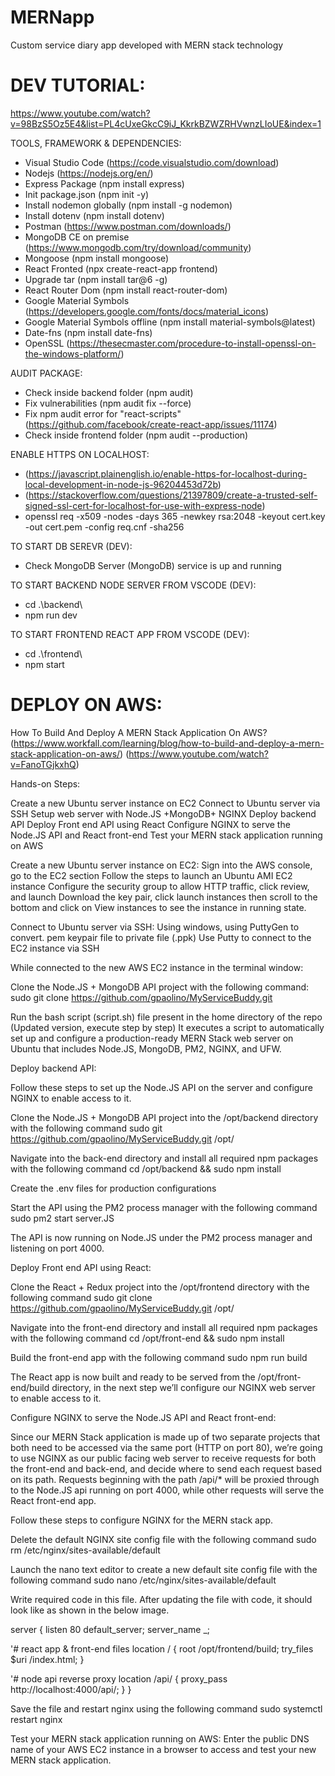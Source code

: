 # MERNapp
Custom service diary app developed with MERN stack technology


# DEV TUTORIAL:
https://www.youtube.com/watch?v=98BzS5Oz5E4&list=PL4cUxeGkcC9iJ_KkrkBZWZRHVwnzLIoUE&index=1

TOOLS, FRAMEWORK & DEPENDENCIES:
- Visual Studio Code (https://code.visualstudio.com/download)
- Nodejs (https://nodejs.org/en/)
- Express Package (npm install express)
- Init package.json (npm init -y)
- Install nodemon globally (npm install -g nodemon)
- Install dotenv (npm install dotenv)
- Postman (https://www.postman.com/downloads/)
- MongoDB CE on premise (https://www.mongodb.com/try/download/community)
- Mongoose (npm install mongoose)
- React Fronted (npx create-react-app frontend)
- Upgrade tar (npm install tar@6 -g)
- React Router Dom (npm install react-router-dom)
- Google Material Symbols (https://developers.google.com/fonts/docs/material_icons)
- Google Material Symbols offline (npm install material-symbols@latest)
- Date-fns (npm install date-fns)
- OpenSSL (https://thesecmaster.com/procedure-to-install-openssl-on-the-windows-platform/)

AUDIT PACKAGE:
- Check inside backend folder (npm audit)
- Fix vulnerabilities (npm audit fix --force)
- Fix npm audit error for "react-scripts" (https://github.com/facebook/create-react-app/issues/11174)
- Check inside frontend folder (npm audit --production)

ENABLE HTTPS ON LOCALHOST:
- (https://javascript.plainenglish.io/enable-https-for-localhost-during-local-development-in-node-js-96204453d72b)
- (https://stackoverflow.com/questions/21397809/create-a-trusted-self-signed-ssl-cert-for-localhost-for-use-with-express-node)
- openssl req -x509 -nodes -days 365 -newkey rsa:2048 -keyout cert.key -out cert.pem -config req.cnf -sha256

TO START DB SEREVR (DEV):
- Check MongoDB Server (MongoDB) service is up and running

TO START BACKEND NODE SERVER FROM VSCODE (DEV):
- cd .\backend\
- npm run dev

TO START FRONTEND REACT APP FROM VSCODE (DEV):
- cd .\frontend\
- npm start


# DEPLOY ON AWS:
How To Build And Deploy A MERN Stack Application On AWS?
(https://www.workfall.com/learning/blog/how-to-build-and-deploy-a-mern-stack-application-on-aws/)
(https://www.youtube.com/watch?v=FanoTGjkxhQ)

Hands-on
Steps:

Create a new Ubuntu server instance on EC2
Connect to Ubuntu server via SSH
Setup web server with Node.JS +MongoDB+ NGINX 
Deploy backend API
Deploy Front end API using React 
Configure NGINX to serve the Node.JS API and React front-end
Test your MERN stack application running on AWS


Create a new Ubuntu server instance on EC2:
Sign into the AWS console, go to the EC2 section
Follow the steps to launch an Ubuntu AMI EC2 instance
Configure the security group to allow HTTP traffic, click review, and launch
Download the key pair, click launch instances then scroll to the bottom and click on View instances to see the instance in running state. 


Connect to Ubuntu server via SSH:
Using windows, using PuttyGen to convert. pem keypair file to private file (.ppk)
Use Putty to connect to the EC2 instance via SSH


While connected to the new AWS EC2 instance in the terminal window:

Clone the Node.JS + MongoDB API project with the following command: 
sudo git clone https://github.com/gpaolino/MyServiceBuddy.git

Run the bash script (script.sh) file present in the home directory of the repo (Updated version, execute step by step)
It executes a script to automatically set up and configure a production-ready MERN Stack web server on Ubuntu that includes Node.JS, MongoDB, PM2, NGINX, and UFW.


Deploy backend API:

Follow these steps to set up the Node.JS API on the server and configure NGINX to enable access to it.

Clone the Node.JS + MongoDB API project into the /opt/backend directory with the following command 
sudo git https://github.com/gpaolino/MyServiceBuddy.git /opt/

Navigate into the back-end directory and install all required npm packages with the following  command 
cd /opt/backend && sudo npm install

Create the .env files for production configurations

Start the API using the PM2 process manager with the following command 
sudo pm2 start server.JS

The API is now running on Node.JS under the PM2 process manager and listening on port 4000.


Deploy Front end API using React:

Clone the React + Redux project into the /opt/frontend directory with the following command
sudo git clone https://github.com/gpaolino/MyServiceBuddy.git /opt/

Navigate into the front-end directory and install all required npm packages with the following command 
cd /opt/front-end && sudo npm install

Build the front-end app with the following command
sudo npm run build

The React app is now built and ready to be served from the /opt/front-end/build directory, in the next step we’ll configure our NGINX web server to enable access to it.


Configure NGINX to serve the Node.JS API and React front-end:

Since our MERN Stack application is made up of two separate projects that both need to be accessed via the same port (HTTP on port 80), we’re going to use NGINX as our public facing web server to receive requests for both the front-end and back-end, and decide where to send each request based on its path. Requests beginning with the path /api/* will be proxied through to the Node.JS api running on port 4000, while other requests will serve the React front-end app.

Follow these steps to configure NGINX for the MERN stack app.

Delete the default NGINX site config file with the following command 
sudo rm /etc/nginx/sites-available/default

Launch the nano text editor to create a new default site config file with the following command 
sudo nano /etc/nginx/sites-available/default

Write required code in this file. After updating the file with code, it should look like as shown in the below image.

server {
  listen 80 default_server;
  server_name _;
  
  '# react app & front-end files
  location / {
    root /opt/frontend/build;
	try_files $uri /index.html;
  }
  
  '# node api reverse proxy
  location /api/ {
    proxy_pass http://localhost:4000/api/;
  }
}

Save the file and restart nginx using the following command
sudo systemctl restart nginx


Test your MERN stack application running on AWS:
Enter the public DNS name of your AWS EC2 instance in a browser to access and test your new MERN stack application.
